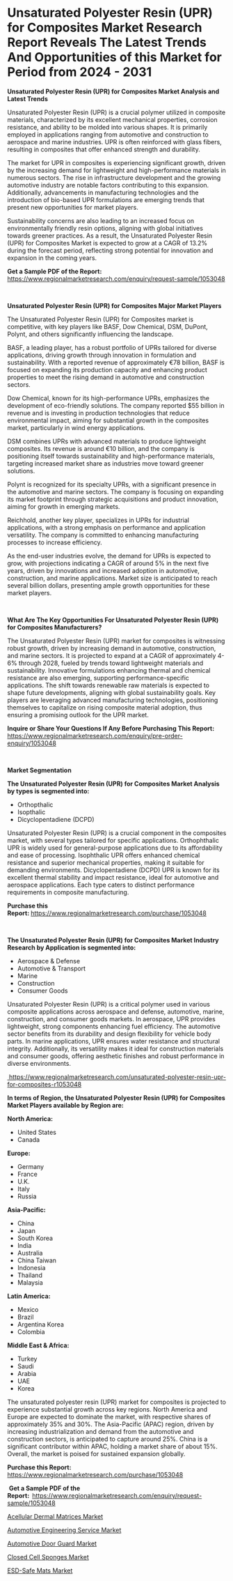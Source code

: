 <p><h1>Unsaturated Polyester Resin (UPR) for Composites Market Research Report Reveals The Latest Trends And Opportunities of this Market for Period from 2024 - 2031</h1></p><p><strong>Unsaturated Polyester Resin (UPR) for Composites Market Analysis and Latest Trends</strong></p>
<p><p>Unsaturated Polyester Resin (UPR) is a crucial polymer utilized in composite materials, characterized by its excellent mechanical properties, corrosion resistance, and ability to be molded into various shapes. It is primarily employed in applications ranging from automotive and construction to aerospace and marine industries. UPR is often reinforced with glass fibers, resulting in composites that offer enhanced strength and durability.</p><p>The market for UPR in composites is experiencing significant growth, driven by the increasing demand for lightweight and high-performance materials in numerous sectors. The rise in infrastructure development and the growing automotive industry are notable factors contributing to this expansion. Additionally, advancements in manufacturing technologies and the introduction of bio-based UPR formulations are emerging trends that present new opportunities for market players.</p><p>Sustainability concerns are also leading to an increased focus on environmentally friendly resin options, aligning with global initiatives towards greener practices. As a result, the Unsaturated Polyester Resin (UPR) for Composites Market is expected to grow at a CAGR of 13.2% during the forecast period, reflecting strong potential for innovation and expansion in the coming years.</p></p>
<p><strong>Get a Sample PDF of the Report:&nbsp;</strong> <a href="https://www.regionalmarketresearch.com/enquiry/request-sample/1053048">https://www.regionalmarketresearch.com/enquiry/request-sample/1053048</a></p>
<p>&nbsp;</p>
<p><strong>Unsaturated Polyester Resin (UPR) for Composites Major Market Players</strong></p>
<p><p>The Unsaturated Polyester Resin (UPR) for Composites market is competitive, with key players like BASF, Dow Chemical, DSM, DuPont, Polynt, and others significantly influencing the landscape.</p><p>BASF, a leading player, has a robust portfolio of UPRs tailored for diverse applications, driving growth through innovation in formulation and sustainability. With a reported revenue of approximately €78 billion, BASF is focused on expanding its production capacity and enhancing product properties to meet the rising demand in automotive and construction sectors.</p><p>Dow Chemical, known for its high-performance UPRs, emphasizes the development of eco-friendly solutions. The company reported $55 billion in revenue and is investing in production technologies that reduce environmental impact, aiming for substantial growth in the composites market, particularly in wind energy applications.</p><p>DSM combines UPRs with advanced materials to produce lightweight composites. Its revenue is around €10 billion, and the company is positioning itself towards sustainability and high-performance materials, targeting increased market share as industries move toward greener solutions.</p><p>Polynt is recognized for its specialty UPRs, with a significant presence in the automotive and marine sectors. The company is focusing on expanding its market footprint through strategic acquisitions and product innovation, aiming for growth in emerging markets.</p><p>Reichhold, another key player, specializes in UPRs for industrial applications, with a strong emphasis on performance and application versatility. The company is committed to enhancing manufacturing processes to increase efficiency.</p><p>As the end-user industries evolve, the demand for UPRs is expected to grow, with projections indicating a CAGR of around 5% in the next five years, driven by innovations and increased adoption in automotive, construction, and marine applications. Market size is anticipated to reach several billion dollars, presenting ample growth opportunities for these market players.</p></p>
<p>&nbsp;</p>
<p><strong>What Are The Key Opportunities For Unsaturated Polyester Resin (UPR) for Composites Manufacturers?</strong></p>
<p><p>The Unsaturated Polyester Resin (UPR) market for composites is witnessing robust growth, driven by increasing demand in automotive, construction, and marine sectors. It is projected to expand at a CAGR of approximately 4-6% through 2028, fueled by trends toward lightweight materials and sustainability. Innovative formulations enhancing thermal and chemical resistance are also emerging, supporting performance-specific applications. The shift towards renewable raw materials is expected to shape future developments, aligning with global sustainability goals. Key players are leveraging advanced manufacturing technologies, positioning themselves to capitalize on rising composite material adoption, thus ensuring a promising outlook for the UPR market.</p></p>
<p><strong>Inquire or Share Your Questions If Any Before Purchasing This Report:</strong> <a href="https://www.regionalmarketresearch.com/enquiry/pre-order-enquiry/1053048">https://www.regionalmarketresearch.com/enquiry/pre-order-enquiry/1053048</a></p>
<p>&nbsp;</p>
<p><strong>Market Segmentation</strong></p>
<p><strong>The Unsaturated Polyester Resin (UPR) for Composites Market Analysis by types is segmented into:</strong></p>
<p><ul><li>Orthopthalic</li><li>Isopthalic</li><li>Dicyclopentadiene (DCPD)</li></ul></p>
<p><p>Unsaturated Polyester Resin (UPR) is a crucial component in the composites market, with several types tailored for specific applications. Orthophthalic UPR is widely used for general-purpose applications due to its affordability and ease of processing. Isophthalic UPR offers enhanced chemical resistance and superior mechanical properties, making it suitable for demanding environments. Dicyclopentadiene (DCPD) UPR is known for its excellent thermal stability and impact resistance, ideal for automotive and aerospace applications. Each type caters to distinct performance requirements in composite manufacturing.</p></p>
<p><strong>Purchase this Report:&nbsp;</strong><a href="https://www.regionalmarketresearch.com/purchase/1053048">https://www.regionalmarketresearch.com/purchase/1053048</a></p>
<p>&nbsp;</p>
<p><strong>The Unsaturated Polyester Resin (UPR) for Composites Market Industry Research by Application is segmented into:</strong></p>
<p><ul><li>Aerospace & Defense</li><li>Automotive & Transport</li><li>Marine</li><li>Construction</li><li>Consumer Goods</li></ul></p>
<p><p>Unsaturated Polyester Resin (UPR) is a critical polymer used in various composite applications across aerospace and defense, automotive, marine, construction, and consumer goods markets. In aerospace, UPR provides lightweight, strong components enhancing fuel efficiency. The automotive sector benefits from its durability and design flexibility for vehicle body parts. In marine applications, UPR ensures water resistance and structural integrity. Additionally, its versatility makes it ideal for construction materials and consumer goods, offering aesthetic finishes and robust performance in diverse environments.</p></p>
<p><a href="https://www.regionalmarketresearch.com/unsaturated-polyester-resin-upr-for-composites-r1053048">&nbsp;https://www.regionalmarketresearch.com/unsaturated-polyester-resin-upr-for-composites-r1053048</a></p>
<p><strong>In terms of Region, the Unsaturated Polyester Resin (UPR) for Composites Market Players available by Region are:</strong></p>
<p>
    <p> <strong> North America: </strong>
        <ul>
            <li>United States</li>
            <li>Canada</li>
        </ul>
        </p> 
    <p> <strong> Europe: </strong>
        <ul>
            <li>Germany</li>
            <li>France</li>
            <li>U.K.</li>
            <li>Italy</li>
            <li>Russia</li>
        </ul>
        </p> 
    <p> <strong> Asia-Pacific: </strong>
        <ul>
            <li>China</li>
            <li>Japan</li>
            <li>South Korea</li>
            <li>India</li>
            <li>Australia</li>
            <li>China Taiwan</li>
            <li>Indonesia</li>
            <li>Thailand</li>
            <li>Malaysia</li>
        </ul>
        </p> 
    <p> <strong> Latin America: </strong>
        <ul>
            <li>Mexico</li>
            <li>Brazil</li>
            <li>Argentina Korea</li>
            <li>Colombia</li>
        </ul>
        </p> 
    <p> <strong> Middle East & Africa: </strong>
        <ul>
            <li>Turkey</li>
            <li>Saudi</li>
            <li>Arabia</li>
            <li>UAE</li>
            <li>Korea</li>
        </ul>
    </p>
    </p>
<p><p>The unsaturated polyester resin (UPR) market for composites is projected to experience substantial growth across key regions. North America and Europe are expected to dominate the market, with respective shares of approximately 35% and 30%. The Asia-Pacific (APAC) region, driven by increasing industrialization and demand from the automotive and construction sectors, is anticipated to capture around 25%. China is a significant contributor within APAC, holding a market share of about 15%. Overall, the market is poised for sustained expansion globally.</p></p>
<p><strong>Purchase this Report: </strong><a href="https://www.regionalmarketresearch.com/purchase/1053048">https://www.regionalmarketresearch.com/purchase/1053048</a></p>
<p>&nbsp;<strong>Get a Sample PDF of the Report:&nbsp;&nbsp;</strong><a href="https://www.regionalmarketresearch.com/enquiry/request-sample/1053048">https://www.regionalmarketresearch.com/enquiry/request-sample/1053048</a></p>
<p><strong></strong></p>
<p><p><a href="https://issuu.com/reportprime-2/docs/acellular-dermal-matrices-market-si_fb6127b35fa23f">Acellular Dermal Matrices Market</a></p><p><a href="https://www.linkedin.com/pulse/future-insights-automotive-engineering-service-market-ybrce">Automotive Engineering Service Market</a></p><p><a href="https://www.linkedin.com/pulse/unveiling-market-trends-global-automotive-door-guard-growth-av74e?trackingId=NcgyIuP1RKq99wgVNLN7HQ%3D%3D">Automotive Door Guard Market</a></p><p><a href="https://medium.com/@henriettemills1/driving-factors-behind-the-closed-cell-sponges-market-trends-applications-and-regional-market-bc158f70809d?postPublishedType=repub">Closed Cell Sponges Market</a></p><p><a href="https://github.com/RoccoManning/Market-Research-Report-List-7/blob/main/esd-safe-mats-market.md">ESD-Safe Mats Market</a></p></p>